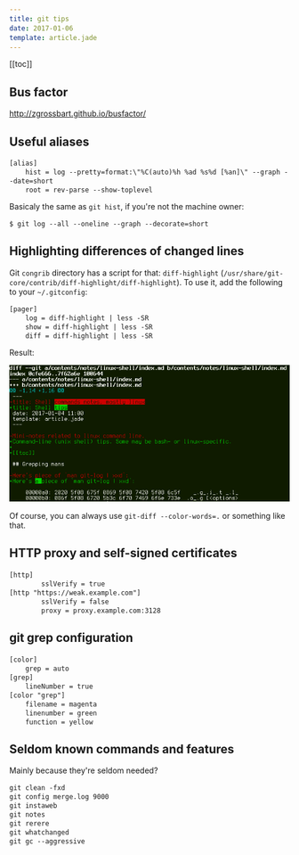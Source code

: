 ```yaml
---
title: git tips
date: 2017-01-06
template: article.jade
---
```


[[toc]]

## Bus factor

http://zgrossbart.github.io/busfactor/


## Useful aliases

```
[alias]
    hist = log --pretty=format:\"%C(auto)%h %ad %s%d [%an]\" --graph --date=short
    root = rev-parse --show-toplevel
```

Basicaly the same as `git hist`, if you're not the machine owner:

```
$ git log --all --oneline --graph --decorate=short
```

## Highlighting differences of changed lines

Git `congrib` directory has a script for that: `diff-highlight`
(`/usr/share/git-core/contrib/diff-highlight/diff-highlight`).
To use it, add the following to your `~/.gitconfig`:

```
[pager]
	log = diff-highlight | less -SR
	show = diff-highlight | less -SR
	diff = diff-highlight | less -SR
```

Result:

![](diff-highlight.png)

Of course, you can always use `git-diff --color-words=.` or something
like that.

## HTTP proxy and self-signed certificates

```
[http]
        sslVerify = true
[http "https://weak.example.com"]
        sslVerify = false
        proxy = proxy.example.com:3128
```

## git grep configuration

```
[color]
	grep = auto
[grep]
	lineNumber = true
[color "grep"]
	filename = magenta
	linenumber = green
	function = yellow
```

## Seldom known commands and features

Mainly because they're seldom needed?

    git clean -fxd
    git config merge.log 9000
    git instaweb
    git notes
    git rerere
    git whatchanged
    git gc --aggressive
